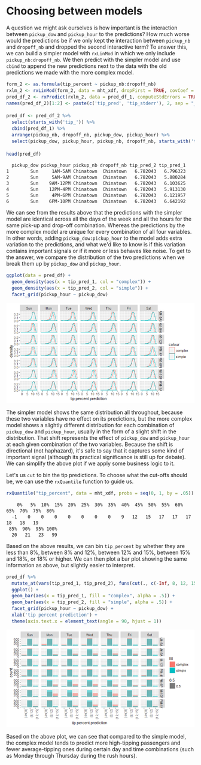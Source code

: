 # Choosing between models

A question we might ask ourselves is how important is the interaction between `pickup_dow` and `pickup_hour` to the predictions? How much worse would the predictions be if we only kept the interaction between `pickup_nb` and `dropoff_nb` and dropped the second interactive term? To answer this, we can build a simpler model with `rxLinMod` in which we only include `pickup_nb:dropoff_nb`. We then predict with the simpler model and use `cbind` to append the new predictions next to the data with the old predictions we made with the more complex model.

```R
form_2 <- as.formula(tip_percent ~ pickup_nb:dropoff_nb)
rxlm_2 <- rxLinMod(form_2, data = mht_xdf, dropFirst = TRUE, covCoef = TRUE)
pred_df_2 <- rxPredict(rxlm_2, data = pred_df_1, computeStdErrors = TRUE, writeModelVars = TRUE)
names(pred_df_2)[1:2] <- paste(c('tip_pred', 'tip_stderr'), 2, sep = "_")

pred_df <- pred_df_2 %>% 
  select(starts_with('tip_')) %>%
  cbind(pred_df_1) %>%
  arrange(pickup_nb, dropoff_nb, pickup_dow, pickup_hour) %>% 
  select(pickup_dow, pickup_hour, pickup_nb, dropoff_nb, starts_with('tip_pred_'))

head(pred_df)
```

```Rout
  pickup_dow pickup_hour pickup_nb dropoff_nb tip_pred_2 tip_pred_1
1        Sun     1AM-5AM Chinatown  Chinatown   6.782043   6.796323
2        Sun     5AM-9AM Chinatown  Chinatown   6.782043   5.880284
3        Sun    9AM-12PM Chinatown  Chinatown   6.782043   6.103625
4        Sun    12PM-4PM Chinatown  Chinatown   6.782043   5.913130
5        Sun     4PM-6PM Chinatown  Chinatown   6.782043   6.121957
6        Sun    6PM-10PM Chinatown  Chinatown   6.782043   6.642192
```

We can see from the results above that the predictions with the simpler model are identical across all the days of the week and all the hours for the same pick-up and drop-off combination.  Whereas the predictions by the more complex model are unique for every combination of all four variables.  In other words, adding `pickup_dow:pickup_hour` to the model adds extra variation to the predictions, and what we'd like to know is if this variation contains important signals or if it more or less behaves like noise. To get to the answer, we compare the distribution of the two predictions when we break them up by `pickup_dow` and `pickup_hour`.

```R
ggplot(data = pred_df) +
  geom_density(aes(x = tip_pred_1, col = "complex")) +
  geom_density(aes(x = tip_pred_2, col = "simple")) +
  facet_grid(pickup_hour ~ pickup_dow)
```

![Tip predictions](32c_tip_percent_predictions.png)

The simpler model shows the same distribution all throughout, because these two variables have no effect on its predictions, but the more complex model shows a slightly different distribution for each combination of `pickup_dow` and `pickup_hour`, usually in the form of a slight shift in the distribution. That shift represents the effect of `pickup_dow` and `pickup_hour` at each given combination of the two variables. Because the shift is directional (not haphazard), it's safe to say that it captures some kind of important signal (although its practical significance is still up for debate). We can simplify the above plot if we apply some business logic to it. 

Let's us `cut` to bin the tip predictions. To choose what the cut-offs should be, we can use the `rxQuantile` function to guide us. 

```R
rxQuantile("tip_percent", data = mht_xdf, probs = seq(0, 1, by = .05))
```

```Rout
    0%   5%  10%  15%  20%  25%  30%  35%  40%  45%  50%  55%  60%  65%  70%  75%  80% 
  -1    0    0    0    0    0    0    0    9   12   15   17   17   17   18   18   19 
 85%  90%  95% 100% 
  20   21   23   99 
```

Based on the above results, we can bin `tip_percent` by whether they are less than 8%, between 8% and 12%, between 12% and 15%, between 15% and 18%, or 18% or higher. We can then plot a bar plot showing the same information as above, but slightly easier to interpret.

```R
pred_df %>%
  mutate_at(vars(tip_pred_1, tip_pred_2), funs(cut(., c(-Inf, 8, 12, 15, 18, Inf)))) %>%
  ggplot() +
  geom_bar(aes(x = tip_pred_1, fill = "complex", alpha = .5)) +
  geom_bar(aes(x = tip_pred_2, fill = "simple", alpha = .5)) +
  facet_grid(pickup_hour ~ pickup_dow) +
  xlab('tip percent prediction') +
  theme(axis.text.x = element_text(angle = 90, hjust = 1))
```

![Binned tip predictions](32c_tip_percent_pred_simplified.png)

Based on the above plot, we can see that compared to the simple model, the complex model tends to predict more high-tipping passengers and fewer average-tipping ones during certain day and time combinations (such as Monday through Thursday during the rush hours).